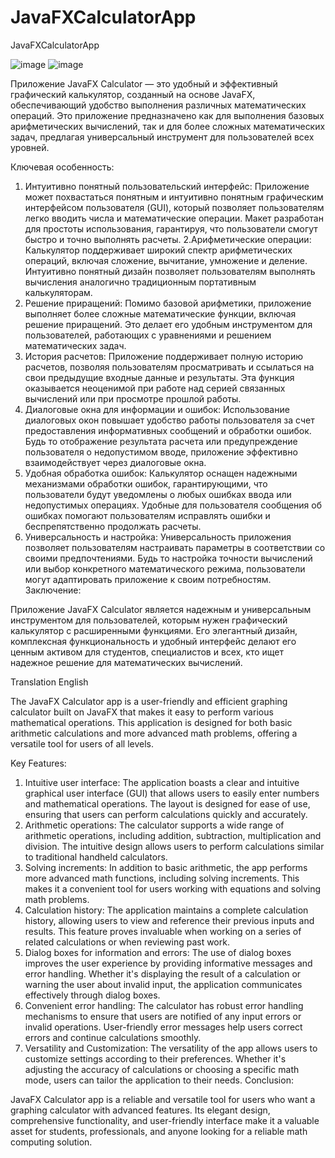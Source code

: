 # JavaFXCalculatorApp
JavaFXCalculatorApp

![image](https://github.com/YuraGolinsky/JavaFXCalculatorApp/assets/134283897/412a082c-e4c5-457b-962d-3e9c7d31efab)  ![image](https://github.com/YuraGolinsky/JavaFXCalculatorApp/assets/134283897/a01cf885-96b9-4e72-b981-7ba18217639f)



Приложение JavaFX Calculator — это удобный и эффективный графический калькулятор, созданный на основе JavaFX, обеспечивающий удобство выполнения различных математических операций. Это приложение предназначено как для выполнения базовых арифметических вычислений, так и для более сложных математических задач, предлагая универсальный инструмент для пользователей всех уровней.

Ключевая особенность:
1. Интуитивно понятный пользовательский интерфейс:
     Приложение может похвастаться понятным и интуитивно понятным графическим интерфейсом пользователя (GUI), который позволяет пользователям легко вводить числа и математические операции. Макет разработан для простоты использования, гарантируя, что пользователи смогут быстро и точно выполнять расчеты.
2.Арифметические операции:
     Калькулятор поддерживает широкий спектр арифметических операций, включая сложение, вычитание, умножение и деление. Интуитивно понятный дизайн позволяет пользователям выполнять вычисления аналогично традиционным портативным калькуляторам.
3. Решение приращений:
     Помимо базовой арифметики, приложение выполняет более сложные математические функции, включая решение приращений. Это делает его удобным инструментом для пользователей, работающих с уравнениями и решением математических задач.
4. История расчетов:
     Приложение поддерживает полную историю расчетов, позволяя пользователям просматривать и ссылаться на свои предыдущие входные данные и результаты. Эта функция оказывается неоценимой при работе над серией связанных вычислений или при просмотре прошлой работы.
5. Диалоговые окна для информации и ошибок:
     Использование диалоговых окон повышает удобство работы пользователя за счет предоставления информативных сообщений и обработки ошибок. Будь то отображение результата расчета или предупреждение пользователя о недопустимом вводе, приложение эффективно взаимодействует через диалоговые окна.
6. Удобная обработка ошибок:
     Калькулятор оснащен надежными механизмами обработки ошибок, гарантирующими, что пользователи будут уведомлены о любых ошибках ввода или недопустимых операциях. Удобные для пользователя сообщения об ошибках помогают пользователям исправлять ошибки и беспрепятственно продолжать расчеты.
7. Универсальность и настройка:
   Универсальность приложения позволяет пользователям настраивать параметры в соответствии со своими предпочтениями. Будь то настройка точности вычислений или выбор конкретного математического режима, пользователи могут адаптировать приложение к своим потребностям.
Заключение:

Приложение JavaFX Calculator является надежным и универсальным инструментом для пользователей, которым нужен графический калькулятор с расширенными функциями.
Его элегантный дизайн, комплексная функциональность и удобный интерфейс делают его ценным активом для студентов, специалистов и всех, кто ищет надежное решение для математических вычислений.

Translation English

The JavaFX Calculator app is a user-friendly and efficient graphing calculator built on JavaFX that makes it easy to perform various mathematical operations. This application is designed for both basic arithmetic calculations and more advanced math problems, offering a versatile tool for users of all levels.

Key Features:
1. Intuitive user interface:
      The application boasts a clear and intuitive graphical user interface (GUI) that allows users to easily enter numbers and mathematical operations. The layout is designed for ease of use, ensuring that users can perform calculations quickly and accurately.
2. Arithmetic operations:
      The calculator supports a wide range of arithmetic operations, including addition, subtraction, multiplication and division. The intuitive design allows users to perform calculations similar to traditional handheld calculators.
3. Solving increments:
      In addition to basic arithmetic, the app performs more advanced math functions, including solving increments. This makes it a convenient tool for users working with equations and solving math problems.
4. Calculation history:
      The application maintains a complete calculation history, allowing users to view and reference their previous inputs and results. This feature proves invaluable when working on a series of related calculations or when reviewing past work.
5. Dialog boxes for information and errors:
      The use of dialog boxes improves the user experience by providing informative messages and error handling. Whether it's displaying the result of a calculation or warning the user about invalid input, the application communicates effectively through dialog boxes.
6. Convenient error handling:
      The calculator has robust error handling mechanisms to ensure that users are notified of any input errors or invalid operations. User-friendly error messages help users correct errors and continue calculations smoothly.
7. Versatility and Customization:
    The versatility of the app allows users to customize settings according to their preferences. Whether it's adjusting the accuracy of calculations or choosing a specific math mode, users can tailor the application to their needs.
Conclusion:

JavaFX Calculator app is a reliable and versatile tool for users who want a graphing calculator with advanced features.
Its elegant design, comprehensive functionality, and user-friendly interface make it a valuable asset for students, professionals, and anyone looking for a reliable math computing solution.
